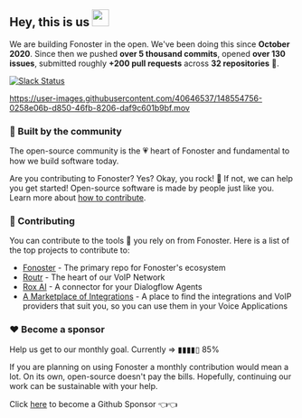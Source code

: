 ## Hey, this is us <img src="https://media.giphy.com/media/hvRJCLFzcasrR4ia7z/giphy.gif" width="30px">

We are building Fonoster in the open. We've been doing this since **October 2020**. Since then we pushed **over 5 thousand commits**, opened **over 130 issues**, submitted roughly **+200 pull requests** across **32 repositories** 🤯.

[![Slack Status](https://img.shields.io/badge/slack-join_chat-white.svg?logo=slack&style=social)](https://join.slack.com/t/fonoster/shared_invite/enQtODc2NDY5ODA3NzYzLTNjOTRmZDQ5NzgzZjQ1MTQ3ZDQzNTgwOGVjMzIzYTkwNjZlMWU0ZmZjODMxYjIzODJjZGIwY2FiODA3YjU4ZTk)

https://user-images.githubusercontent.com/40646537/148554756-0258e06b-d850-46fb-8206-daf9c601b9bf.mov

### 🍿 Built by the community

The open-source community is the 💗 heart of Fonoster and fundamental to how we build software today.

Are you contributing to Fonoster? Yes? Okay, you rock! 🎸 If not, we can help you get started! Open-source software is made by people just like you. Learn more about [how to contribute](https://opensource.guide/).

### 🦦 Contributing

You can contribute to the tools 🔧 you rely on from Fonoster. Here is a list of the top projects to contribute to:

- [Fonoster](https://github.com/fonoster/fonoster) - The primary repo for Fonoster's ecosystem
- [Routr](https://github.com/fonoster/routr) - The heart of our VoIP Network
- [Rox AI](https://github.com/fonoster/rox) - A connector for your Dialogflow Agents
- [A Marketplace of Integrations](https://github.com/fonoster/marketplace) - A place to find the integrations and VoIP providers that suit you, so you can use them in your Voice Applications

### ❤️ Become a sponsor

Help us get to our monthly goal. Currently => ▮▮▮▮▯ 85%

If you are planning on using Fonoster a monthly contribution would mean a lot. On its own, open-source doesn't pay the bills. Hopefully, continuing our work can be sustainable with your help.

Click [here](https://github.com/sponsors/fonoster) to become a Github Sponsor  👈👈
